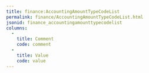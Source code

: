 ```yaml
---
title: finance:AccountingAmountTypeCodeList
permalink: finance/AccountingAmountTypeCodeList.html
jsonid: finance_accountingamounttypecodelist
columns:
  - 
    title: Comment
    code: comment
  - 
    title: Value
    code: value
---
```

